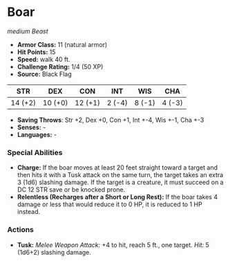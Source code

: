 # Boar

*medium* *Beast*

- **Armor Class:** 11 (natural armor)
- **Hit Points:** 15 
- **Speed:** walk 40 ft.
- **Challenge Rating:** 1/4 (50 XP)
- **Source:** Black Flag

| STR | DEX | CON | INT | WIS | CHA |
| --- | --- | --- | --- | --- | --- |
| 14 (+2) | 10 (+0) | 12 (+1) | 2 (-4) | 8 (-1) | 4 (-3) |

- **Saving Throws**: Str +2, Dex +0, Con +1, Int +-4, Wis +-1, Cha +-3
- **Senses:** -
- **Languages:** -

### Special Abilities

- **Charge:** If the boar moves at least 20 feet straight toward a target and then hits it with a Tusk attack on the same turn, the target takes an extra 3 (1d6) slashing damage. If the target is a creature, it must succeed on a DC 12 STR save or be knocked prone.
- **Relentless (Recharges after a Short or Long Rest):** If the boar takes 4 damage or less that would reduce it to 0 HP, it is reduced to 1 HP instead.

### Actions

- **Tusk:** _Melee Weapon Attack:_ +4 to hit, reach 5 ft., one target. _Hit:_ 5 (1d6+2) slashing damage.
